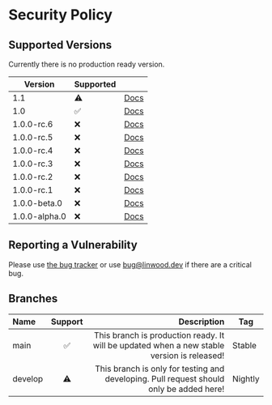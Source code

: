 # Security Policy

## Supported Versions

Currently there is no production ready version.

| Version       | Supported          |                                                                     |
|---------------|--------------------|---------------------------------------------------------------------|
| 1.1           | :warning:          | [Docs](https://docs.butterfly.linwood.dev/docs/1.1/intro)           |
| 1.0           | :white_check_mark: | [Docs](https://docs.butterfly.linwood.dev/docs/1.0/intro)           |
| 1.0.0-rc.6    | :x:                | [Docs](https://docs.butterfly.linwood.dev/docs/1.0.0-rc.6/intro)    |
| 1.0.0-rc.5    | :x:                | [Docs](https://docs.butterfly.linwood.dev/docs/1.0.0-rc.5/intro)    |
| 1.0.0-rc.4    | :x:                | [Docs](https://docs.butterfly.linwood.dev/docs/1.0.0-rc.4/intro)    |
| 1.0.0-rc.3    | :x:                | [Docs](https://docs.butterfly.linwood.dev/docs/1.0.0-rc.3/intro)    |
| 1.0.0-rc.2    | :x:                | [Docs](https://docs.butterfly.linwood.dev/docs/1.0.0-rc.2/intro)    |
| 1.0.0-rc.1    | :x:                | [Docs](https://docs.butterfly.linwood.dev/docs/1.0.0-rc.1/intro)    |
| 1.0.0-beta.0  | :x:                | [Docs](https://docs.butterfly.linwood.dev/docs/1.0.0-beta.0/intro)  |
| 1.0.0-alpha.0 | :x:                | [Docs](https://docs.butterfly.linwood.dev/docs/1.0.0-alpha.0/intro) |

## Reporting a Vulnerability

Please use [the bug tracker](https://github.com/LinwoodCloud/butterfly/issues) or use <bug@linwood.dev> if there are a critical bug.

## Branches

| Name    | Support |                                                                                Description | Tag     |
|:--------|:-------:|-------------------------------------------------------------------------------------------:|---------|
| main    |    ✅    | This branch is production ready. It will be updated when a new stable version is released! | Stable  |
| develop |   ⚠️    |    This branch is only for testing and developing. Pull request should only be added here! | Nightly |
